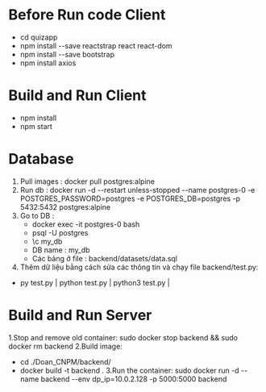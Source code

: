 # Before Run code Client 
-   cd quizapp
-   npm install --save reactstrap react react-dom
-   npm install --save bootstrap
-   npm install axios
# Build and Run Client
-   npm install
-   npm start
# Database
1. Pull images :  docker pull postgres:alpine
2. Run db :  docker run -d --restart unless-stopped --name postgres-0 -e POSTGRES_PASSWORD=postgres -e POSTGRES_DB=postgres -p 5432:5432 postgres:alpine
3. Go to DB :
    - docker exec -it postgres-0 bash
    - psql -U postgres
    - \c my_db
    - DB name : my_db
    - Các bảng ở file : backend/datasets/data.sql
4. Thêm dữ liệu bằng cách sửa các thông tin và chạy file backend/test.py: 
-   py test.py      |       python test.py      |       python3 test.py     |       
# Build and Run Server
1.Stop and remove old container: sudo docker stop backend && sudo docker rm backend
2.Build image:
- cd ./Doan_CNPM/backend/
- docker build -t backend .
3.Run the container: sudo docker run -d --name backend --env dp_ip=10.0.2.128 -p 5000:5000 backend

